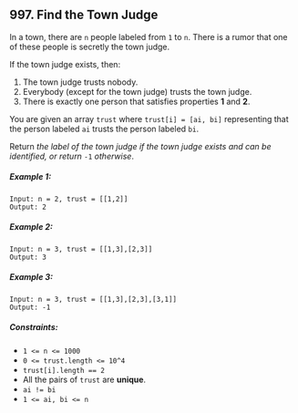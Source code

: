 ## 997. Find the Town Judge

In a town, there are ```n``` people labeled from ```1``` to ```n```. There is a rumor that one of these people is secretly the town judge.

If the town judge exists, then:

1. The town judge trusts nobody.
1. Everybody (except for the town judge) trusts the town judge.
1. There is exactly one person that satisfies properties **1** and **2**.

You are given an array ```trust``` where ```trust[i] = [ai, bi]``` representing that the person labeled ```ai``` trusts the person labeled ```bi```.

Return *the label of the town judge if the town judge exists and can be identified, or return* ```-1``` *otherwise*.

##### Example 1:
```
Input: n = 2, trust = [[1,2]]
Output: 2
```
##### Example 2:
```
Input: n = 3, trust = [[1,3],[2,3]]
Output: 3
```
##### Example 3:
```
Input: n = 3, trust = [[1,3],[2,3],[3,1]]
Output: -1
```

##### Constraints:

* ```1 <= n <= 1000```
* ```0 <= trust.length <= 10^4```
* ```trust[i].length == 2```
* All the pairs of ```trust``` are **unique**.
* ```ai != bi```
* ```1 <= ai, bi <= n```